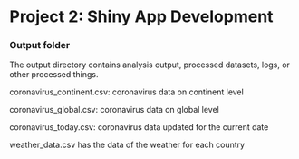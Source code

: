 # Project 2: Shiny App Development

### Output folder

The output directory contains analysis output, processed datasets, logs, or other processed things.

coronavirus_continent.csv: coronavirus data on continent level

coronavirus_global.csv: coronavirus data on global level 

coronavirus_today.csv: coronavirus data updated for the current date

weather_data.csv has the data of the weather for each country
